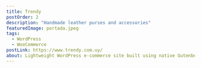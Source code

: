 ```yaml
---
title: Trendy
postOrder: 2
description: "Handmade leather purses and accessories"
featuredImage: portada.jpeg
tags:
  - WordPress
  - WooCommerce
postLink: https://www.trendy.com.uy/
about: Lightweight WordPress e-commerce site built using native Gutenberg blocks combined with custom CSS
---
```

